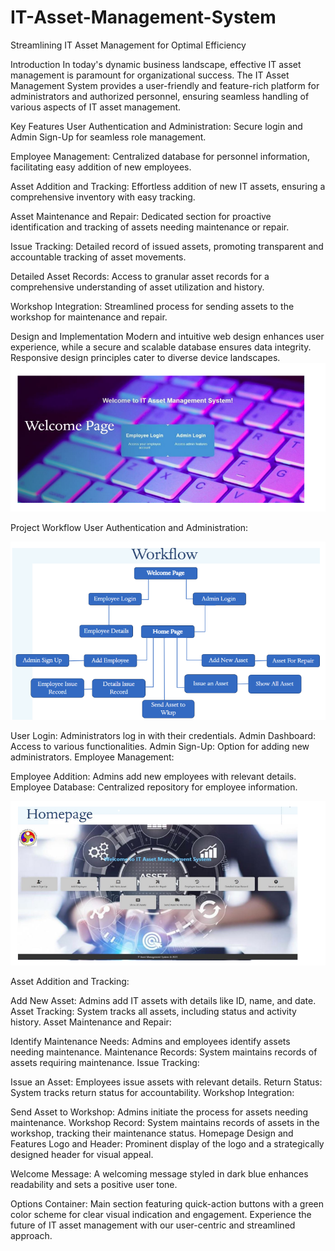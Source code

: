 # IT-Asset-Management-System

Streamlining IT Asset Management for Optimal Efficiency

Introduction
In today's dynamic business landscape, effective IT asset management is paramount for organizational success. The IT Asset Management System provides a user-friendly and feature-rich platform for administrators and authorized personnel, ensuring seamless handling of various aspects of IT asset management.

Key Features
User Authentication and Administration: Secure login and Admin Sign-Up for seamless role management.

Employee Management: Centralized database for personnel information, facilitating easy addition of new employees.

Asset Addition and Tracking: Effortless addition of new IT assets, ensuring a comprehensive inventory with easy tracking.

Asset Maintenance and Repair: Dedicated section for proactive identification and tracking of assets needing maintenance or repair.

Issue Tracking: Detailed record of issued assets, promoting transparent and accountable tracking of asset movements.

Detailed Asset Records: Access to granular asset records for a comprehensive understanding of asset utilization and history.

Workshop Integration: Streamlined process for sending assets to the workshop for maintenance and repair.

Design and Implementation
Modern and intuitive web design enhances user experience, while a secure and scalable database ensures data integrity. Responsive design principles cater to diverse device landscapes.
![Alt Text](Wellcomepage.png)

Project Workflow
User Authentication and Administration:

![Alt Text](Screenshot%202024-08-12%20003230.png)

User Login: Administrators log in with their credentials.
Admin Dashboard: Access to various functionalities.
Admin Sign-Up: Option for adding new administrators.
Employee Management:

Employee Addition: Admins add new employees with relevant details.
Employee Database: Centralized repository for employee information.

![Alt Text](Homepage.png)

Asset Addition and Tracking:

Add New Asset: Admins add IT assets with details like ID, name, and date.
Asset Tracking: System tracks all assets, including status and activity history.
Asset Maintenance and Repair:

Identify Maintenance Needs: Admins and employees identify assets needing maintenance.
Maintenance Records: System maintains records of assets requiring maintenance.
Issue Tracking:

Issue an Asset: Employees issue assets with relevant details.
Return Status: System tracks return status for accountability.
Workshop Integration:

Send Asset to Workshop: Admins initiate the process for assets needing maintenance.
Workshop Record: System maintains records of assets in the workshop, tracking their maintenance status.
Homepage Design and Features
Logo and Header: Prominent display of the logo and a strategically designed header for visual appeal.

Welcome Message: A welcoming message styled in dark blue enhances readability and sets a positive user tone.

Options Container: Main section featuring quick-action buttons with a green color scheme for clear visual indication and engagement.
Experience the future of IT asset management with our user-centric and streamlined approach.
